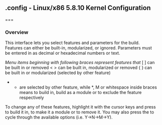 ## .config - Linux/x86 5.8.10 Kernel Configuration
===
### Overview
This interface lets you select features and parameters for the build.
Features can either be built-in, modularized, or ignored. Parameters must be entered in as decimal or hexadecimal numbers or text.

*Menu items beginning with following braces represent features that*
  [ ] can be built in or removed
  < > can be built in, modularized or removed
  { } can be built in or modularized (selected by other feature)
  - - are selected by other feature,
while *, M or whitespace inside braces means to build in, build as a module or to exclude the feature respectively

To change any of these features, highlight it with the cursor keys and press <Y> to build it in, <M> to make it a module or  <N> to remove it.  You may also press the <Space Bar> to cycle through the available options (i.e. Y->N->M->Y).
